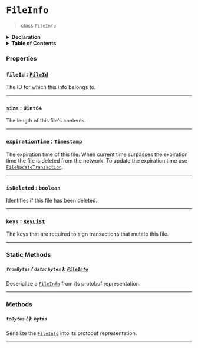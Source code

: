 # `FileInfo`

> class `FileInfo`

<details>
<summary><b>Declaration</b></summary>

```typescript
abstract class FileInfo {
    static fromBytes(data: bytes): FileInfo;

    /* property */ fileId: FileId;

    /* property */ size: Uint64;

    /* property */ expirationTime: Timestamp;

    /* property */ isDeleted: boolean;

    /* property */ keys: KeyList;

    toBytes(): bytes;
}
```

</details>

<details>
<summary><b>Table of Contents</b></summary>

## Support

| Item | Java | JavaScript | Go
| - | - | - | - |
| [`fromBytes`](#frombytes-data-bytes-fileinfo) | ✅ | ✅ | ✅
| [`fileId`](#fileid-fileid) | ✅ | ✅ | ✅
| [`size`](#size-uint64) | ✅ | ✅ | ✅
| [`expirationTime`](#expirationtime-timestamp) | ✅ | ✅ | ✅
| [`deleted`](#isdeleted-boolean) | ✅ | ✅ | ✅
| [`keys`](#keys-keylist) | ✅ | ✅ | ✅
| [`toBytes`](#tobytes-bytes) | ✅ | ✅ | ✅

</details>


### Properties

### `fileId` : [`FileId`](reference/file/FileId.md)

The ID for which this info belongs to.

---

### `size` : `Uint64`

The length of this file's contents.

---

### `expirationTime` : `Timestamp`

The expiration time of this file. When current time surpasses the expiration time the
file is deleted from the network. To update the expiration time use [`FileUpdateTransaction`](reference/file/FileUpdateTransaction.md).

---

### `isDeleted` : `boolean`

Identifies if this file has been deleted.

---

### `keys` : [`KeyList`](reference/cryptography/KeyList.md)

The keys that are required to sign transactions that mutate this file.

---

### Static Methods

##### `fromBytes` ( `data`: `bytes` ): [`FileInfo`](#)

Deserialize a [`FileInfo`](#) from its protobuf representation.

---

### Methods

##### `toBytes` ( ): `bytes`

Serialize the [`FileInfo`](#) into its protobuf representation.

---

